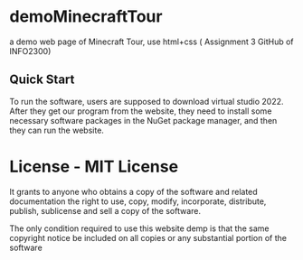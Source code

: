 # demoMinecraftTour 
a demo web page of Minecraft Tour, use  html+css
( Assignment 3 GitHub of INFO2300)

## Quick Start
To run the software, users are supposed to download virtual studio 2022. After they get our program from the website, they need to install some necessary software packages in the NuGet package manager, and then they can run the website.



# License - MIT License
It grants to anyone who obtains a copy of the software and related documentation the right to use, copy, modify, incorporate, distribute, publish, sublicense and sell a copy of the software.

The only condition required to use this website demp is that the same copyright notice be included on all copies or any substantial portion of the software

